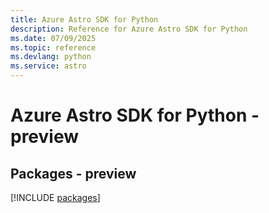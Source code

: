 ```yaml
---
title: Azure Astro SDK for Python
description: Reference for Azure Astro SDK for Python
ms.date: 07/09/2025
ms.topic: reference
ms.devlang: python
ms.service: astro
---
```

# Azure Astro SDK for Python - preview
## Packages - preview
[!INCLUDE [packages](astro-index.md)]